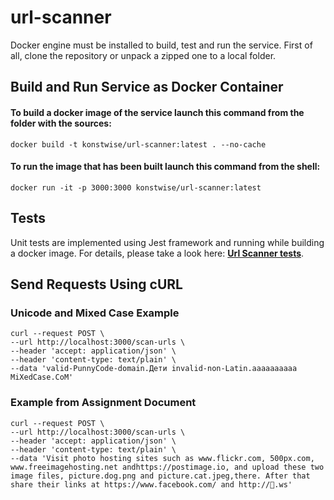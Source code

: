 # url-scanner
Docker engine must be installed to build, test and run the service. 
First of all, clone the repository or unpack a zipped one to a local folder.

## Build and Run Service as Docker Container

#### To build a docker image of the service launch this command from the folder with the sources:
    docker build -t konstwise/url-scanner:latest . --no-cache

#### To run the image that has been built launch this command from the shell:
    docker run -it -p 3000:3000 konstwise/url-scanner:latest

## Tests

Unit tests are implemented using Jest framework and running while building a docker image.
For details, please take a look here: **[Url Scanner tests](tests/)**.

## Send Requests Using cURL

### Unicode and Mixed Case Example
    curl --request POST \
    --url http://localhost:3000/scan-urls \
    --header 'accept: application/json' \
    --header 'content-type: text/plain' \
    --data 'valid-PunnyCode-domain.Дети invalid-non-Latin.аааааааааа MiXedCase.CoM'

### Example from Assignment Document
    curl --request POST \
    --url http://localhost:3000/scan-urls \
    --header 'accept: application/json' \
    --header 'content-type: text/plain' \
    --data 'Visit photo hosting sites such as www.flickr.com, 500px.com, www.freeimagehosting.net andhttps://postimage.io, and upload these two image files, picture.dog.png and picture.cat.jpeg,there. After that share their links at https://www.facebook.com/ and http://🍕.ws'
